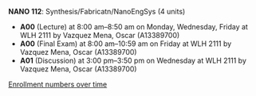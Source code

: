 **NANO 112**: Synthesis/Fabricatn/NanoEngSys (4 units)

- **A00** (Lecture) at 8:00 am–8:50 am on Monday, Wednesday, Friday at WLH 2111 by Vazquez Mena, Oscar (A13389700)
- **A00** (Final Exam) at 8:00 am–10:59 am on Friday at WLH 2111 by Vazquez Mena, Oscar (A13389700)
- **A01** (Discussion) at 3:00 pm–3:50 pm on Wednesday at WLH 2111 by Vazquez Mena, Oscar (A13389700)

[Enrollment numbers over time](./NANO112.tsv)
